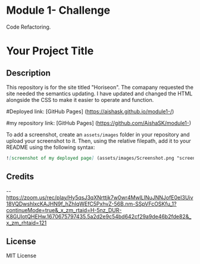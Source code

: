 # Module 1- Challenge

Code Refactoring.

# Your Project Title

## Description 
This repository is for the site titled "Horiseon".
The comapany requested the site needed the semantics updating. 
I have updated and changed the HTML alongside the CSS to make it easier to operate and function. 

#Deployed link:
[GitHub Pages]
(https://aishask.github.io/module1-/)

#my repository link:
[GitHub Pages]
(https://github.com/AishaSK/module1-)


To add a screenshot, create an `assets/images` folder in your repository and upload your screenshot to it. Then, using the relative filepath, add it to your README using the following syntax:

```md
![screenshot of my deployed page] (assets/images/Screenshot.png "screenshot of my page)
```


## Credits

--https://zoom.us/rec/play/Hy5qsJ3qXNrttjk7w0wr4MwlLlNuJNNJofE0eI3Uiv18VQDwshlxcKAJHN9f_hZhIqWEfC5PxhvZ-56B.nm-SSpVFcOSKfu_1?continueMode=true&_x_zm_rtaid=H-5nz_DUR-K8GUIotQHEHw.1670675797435.5a2d2e9c54bd642cf29a9de46b2fde82&_x_zm_rhtaid=121


## License
MIT License

